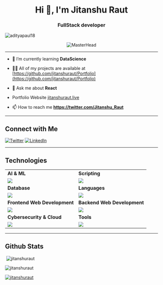 <link rel="stylesheet" type="text/css" href="style.css">
<h1 align="center">Hi 👋, I'm Jitanshu Raut</h1>
<h3 align="center">FullStack developer</h3>

<p align="left"> <img src="https://komarev.com/ghpvc/?username=jitanshuraut&label=Profile%20views&color=0e75b6&style=flat" alt="adityapaul18" /> </p>
<p align="center">
  <img src="https://github.com/jitanshuraut/jitanshuraut/assets/96559286/4d232525-cee3-4f13-8b69-fc2fbb1501a3" alt="MasterHead"/>
</p>

<hr/>


- 🌱 I’m currently learning **DataScience**

- 👨‍💻 All of my projects are available at [https://github.com/jitanshuraut/Portfolio](https://github.com/jitanshuraut/Portfolio)

- 💬 Ask me about **React**

- Portfolio Website [jitanshuraut.live](https://www.jitanshuraut.live/) 

- 📫 How to reach me **https://twitter.com/Jitanshu_Raut**

<hr/>

## Connect with Me

[![Twitter](https://skillicons.dev/icons?i=twitter)](https://twitter.com/Jitanshu_Raut)
[![LinkedIn](https://skillicons.dev/icons?i=linkedin)](https://www.linkedin.com/in/jitanshu-raut-438b76246/)
<hr/>

## Technologies

 
<table>
<tr>
	<td><strong>AI & ML</strong></td>
	<td><strong>Scripting</strong></td>
</tr>
<tr>
		<td><img src = "https://skillicons.dev/icons?i=pytorch,py,sklearn,tensorflow" ></td>
		<td><img src = "https://skillicons.dev/icons?i=bash,npm,git,yarn&theme=dark" ></td>
</tr>
<tr>
	<td><strong>Database</strong></td>
  		<td><strong>Languages</strong></td>
</tr>
<tr>
		<td><img src = "https://skillicons.dev/icons?i=mongodb,mysql,firebase,sqlite&theme=dark"></td>
  	<td><img src = "https://skillicons.dev/icons?i=bash,c,cpp,py"></td>
</tr>

<tr>
	<td><strong>Frontend Web Development</strong></td>
	<td><strong>Backend Web Development</strong></td>
</tr>
<tr>
		<td><img src = "https://skillicons.dev/icons?i=html,jquery,css,js,react,tailwind" ></td>
		<td><img src = "https://skillicons.dev/icons?i=nodejs,nextjs,php,django,flask&theme=dark" ></td>
</tr>
<tr>
	<td><strong>Cybersecurity & Cloud</strong></td>
	<td><strong>Tools</strong></td>
</tr>
<tr>
	<td><img src = "https://skillicons.dev/icons?i=ubuntu,linux,docker"></td>
	<td><img src = "https://skillicons.dev/icons?i=github,vscode"></td>
</tr>

</table>


<hr/>

## Github Stats
<p >&nbsp;<img align="center" src="https://github-readme-stats.vercel.app/api?username=jitanshuraut&show_icons=true&locale=en" alt="jitanshuraut" /></p>

<p ><img align="center" src="https://github-readme-streak-stats.herokuapp.com/?user=jitanshuraut&" alt="jitanshuraut" /></p>
<p > <a href="https://github.com/ryo-ma/github-profile-trophy"><img src="https://github-profile-trophy.vercel.app/?username=jitanshuraut" alt="jitanshuraut" /></a> </p>

